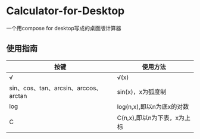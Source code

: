 # Calculator-for-Desktop

 一个用compose for desktop写成的桌面版计算器
 
## 使用指南
 
|按键 |使用方法 | 
| --| -- | 
|√|√(x)|
|sin、cos、tan、arcsin、arccos、arctan|sin(x)，x为弧度制|
|log|log(n,x),即以n为底x的对数|
|C|C(n,x),即以n为下表，x为上标|
